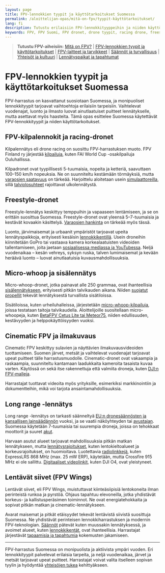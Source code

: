 ```yaml
---
layout: page
title: FPV-lennokkien tyypit ja käyttötarkoitukset Suomessa
permalink: /aloittelijan-opas/mitä-on-fpv/tyypit-käyttötarkoitukset/
lang: fi
description: Tutustu erilaisiin FPV-lennokkityyppeihin ja niiden käyttötarkoituksiin Suomessa.
keywords: FPV, FPV Suomi, FPV dronet, drone tyypit, racing drone, freestyle drone, micro whoop, cinematic FPV, long range FPV, FPV wing
---
```

> **Tutustu FPV-aiheisiin:** [Mitä on FPV?](/aloittelijan-opas/mitä-on-fpv/) | [FPV-lennokkien tyypit ja käyttötarkoitukset](/aloittelijan-opas/mitä-on-fpv/tyypit-käyttötarkoitukset/) | [FPV-laitteet ja tarvikkeet](/aloittelijan-opas/mitä-on-fpv/laitteet-tarvikkeet/) | [Säännöt ja turvallisuus](/aloittelijan-opas/mitä-on-fpv/Lainsäädäntö-turvallisuus/) | [Yhteisöt ja kultuuri](/aloittelijan-opas/mitä-on-fpv/yhteisöt-kulttuuri/) | [Lennätyspaikat ja tapahtumat](/aloittelijan-opas/mitä-on-fpv/lennätyspaikat-tapahtumat/)

# FPV-lennokkien tyypit ja käyttötarkoitukset Suomessa

FPV-harrastus on kasvattanut suosiotaan Suomessa, ja monipuoliset lennokkityypit tarjoavat vaihtoehtoja erilaisiin tarpeisiin. Vaihtelevat vuodenajat, luonto ja ilmasto luovat ainutlaatuiset puitteet lennätykselle, mutta asettavat myös haasteita. Tämä opas esittelee Suomessa käytettävät FPV-lennokkityypit ja niiden käyttötarkoitukset.

## FPV-kilpalennokit ja racing-dronet

Kilpalennätys eli drone racing on suosittu FPV-harrastuksen muoto. FPV Finland ry järjestää [kilpailuja](/aloittelijan-opas/mitä-on-fpv/lennätyspaikat-tapahtumat/#suomen-fpv-kilpailut-ja-tapahtumat-kalenteri-ja-osallistumisohjeet), kuten FAI World Cup -osakilpailuja Ouluhallissa.

Kilpadronet ovat tyypillisesti 5-tuumaisia, nopeita ja ketteriä, saavuttaen 100–150 km/h nopeuksia. Ne on suunniteltu kestämään törmäyksiä, mutta [varaosien saatavuus](/aloittelijan-opas/mitä-on-fpv/laitteet-tarvikkeet/#työkalut-ja-varaosat-mitä-tarvitset-ja-mistä-hankit) on tärkeää. Harjoittelu aloitetaan usein [simulaattoreilla](/aloittelijan-opas/mitä-on-fpv/laitteet-tarvikkeet/#simulaattorit-harjoittelun-apuna), sillä [talviolosuhteet](/aloittelijan-opas/mitä-on-fpv/lennätyspaikat-tapahtumat/#talvilennätys-ja-muut-vuodenaikojen-erityispiirteet-suomessa) rajoittavat ulkolennätystä.

## Freestyle-dronet

Freestyle-lennätys keskittyy temppuihin ja vapaaseen lentämiseen, ja se on erittäin suosittua Suomessa. Freestyle-dronet ovat yleensä 5–7-tuumaisia ja kestävät kovaakin käsittelyä. [Varaosien hankinta](/aloittelijan-opas/mitä-on-fpv/laitteet-tarvikkeet/#työkalut-ja-varaosat-mitä-tarvitset-ja-mistä-hankit) on tärkeää myös tässä.

Luonto, järvimaisemat ja urbaanit ympäristöt tarjoavat upeita lennätyspaikkoja, erityisesti kesäisin [lennokkikentillä](/aloittelijan-opas/mitä-on-fpv/lennätyspaikat-tapahtumat/#viralliset-lennokkikentät-ja-fpv-radat-eri-puolilla-suomea). Usein droneihin kiinnitetään GoPro tai vastaava kamera korkealaatuisten videoiden tallentamiseen, joita jaetaan [sosiaalisessa mediassa ja YouTubessa](/aloittelijan-opas/mitä-on-fpv/yhteisöt-kulttuuri/#suomalaiset-fpv-vaikuttajat-blogit-ja-youtube-kanavat). Neljä vuodenaikaa – kesän vehreys, syksyn ruska, talven lumimaisemat ja kevään heräävä luonto – luovat ainutlaatuisia kuvausmahdollisuuksia.

## Micro-whoop ja sisälennätys

Micro-whoop-dronet, jotka painavat alle 250 grammaa, ovat ihanteellisia [sisälennätykseen](/aloittelijan-opas/mitä-on-fpv/lennätyspaikat-tapahtumat/#sisälennätyspaikat-ja-mahdollisuudet-suomessa), erityisesti pitkän talvikauden aikana. Niiden [suojatut propellit](/aloittelijan-opas/mitä-on-fpv/laitteet-tarvikkeet/#työkalut-ja-varaosat-mitä-tarvitset-ja-mistä-hankit) tekevät lennätyksestä turvallista sisätiloissa.

Sisätiloissa, kuten urheiluhalleissa, järjestetään [micro-whoop-kilpailuja](/aloittelijan-opas/mitä-on-fpv/lennätyspaikat-tapahtumat/#sisälennätyspaikat-ja-mahdollisuudet-suomessa), joissa testataan taitoja talvikaudella. Aloittelijoille suositellaan micro-whoopeja, kuten [BetaFPV Cetus Lite tai Meteor75](/aloittelijan-opas/mitä-on-fpv/laitteet-tarvikkeet/#aloittelijan-perusvarusteet-drone-lasit-radio-ohjain), niiden edullisuuden, kestävyyden ja helppokäyttöisyyden vuoksi.

## Cinematic FPV ja ilmakuvaus

Cinematic FPV keskittyy sulavien ja näyttävien ilmakuvausvideoiden tuottamiseen. Suomen järvet, metsät ja vaihtelevat vuodenajat tarjoavat upeat puitteet tälle harrastusmuodolle. Cinematic-dronet ovat vakaampia ja raskaampia, suunniteltu kantamaan laadukkaita kameroita tasaista kuvaa varten. Käytössä on sekä itse rakennettuja että valmiita droneja, kuten [DJI:n FPV-malleja](/aloittelijan-opas/mitä-on-fpv/laitteet-tarvikkeet/#suomalaiset-ja-pohjoismaiset-verkkokaupat-ja-kivijalkaliikkeet).

Harrastajat tuottavat videoita myös yrityksille, esimerkiksi markkinointiin ja dokumentteihin, mikä voi tarjota ansaintamahdollisuuksia.

## Long range -lennätys

Long range -lennätys on tarkasti säänneltyä [EU:n dronesäännösten ja kansallisen lainsäädännön](/aloittelijan-opas/mitä-on-fpv/Lainsäädäntö-turvallisuus/) vuoksi, ja se vaatii näköyhteyden tai [avustajan](/aloittelijan-opas/mitä-on-fpv/Lainsäädäntö-turvallisuus/#turvallisuuskäytännöt-ja-avustajan-käyttö-fpv-lennätyksessä). Suomessa käytetään 7-tuumaisia tai suurempia droneja, joissa on tehokkaat moottorit ja suuret [akut](/aloittelijan-opas/mitä-on-fpv/laitteet-tarvikkeet/#akut-ja-niiden-käsittely-suomen-olosuhteissa).

Harvaan asutut alueet tarjoavat mahdollisuuksia pitkän matkan lennätykseen, mutta [lennätysrajoitukset](/aloittelijan-opas/mitä-on-fpv/Lainsäädäntö-turvallisuus/#lennätysrajoitukset-ja-alueet-suomessa), kuten lentokieltoalueet ja korkeusrajoitukset, on huomioitava. Luotettavia [radiolinkkejä](/aloittelijan-opas/mitä-on-fpv/Lainsäädäntö-turvallisuus/#taajuudet-ja-lähetystehot-mitä-suomessa-saa-käyttää), kuten ExpressLRS 868 MHz (max. 25 mW ERP), käytetään, mutta Crossfire 915 MHz ei ole sallittu. [Digitaaliset videolinkit](/aloittelijan-opas/mitä-on-fpv/Lainsäädäntö-turvallisuus/#taajuudet-ja-lähetystehot-mitä-suomessa-saa-käyttää), kuten DJI O4, ovat yleistyneet.

## Lentävät siivet (FPV Wings)

Lentävät siivet, eli FPV Wings, muistuttavat kiinteäsiipisiä lentokoneita ilman perinteistä runkoa ja pyrstöä. Ohjaus tapahtuu elevoneilla, jotka yhdistävät korkeus- ja kallistusperäsimen toiminnot. Ne ovat energiatehokkaita ja sopivat pitkän matkan ja cinematic-lennätykseen.

Avarat maisemat ja pitkät etäisyydet tekevät lentävistä siivistä suosittuja Suomessa. Ne yhdistävät perinteisen lennokkiharrastuksen ja modernin FPV-teknologian. [Säännöt](/aloittelijan-opas/mitä-on-fpv/Lainsäädäntö-turvallisuus/) pätevät kuten muussakin lennätyksessä, ja avoimet alueet, kuten [lennokkikentät](/aloittelijan-opas/mitä-on-fpv/lennätyspaikat-tapahtumat/#viralliset-fpv-ratoja-ja--lennätyspaikkoja-suomessa), ovat ihanteellisia. Harrastajat järjestävät [tapaamisia ja tapahtumia](/aloittelijan-opas/mitä-on-fpv/lennätyspaikat-tapahtumat/) kokemusten jakamiseen.

---

FPV-harrastus Suomessa on monipuolista ja aktiivista ympäri vuoden. Eri lennokkityypit palvelevat erilaisia tarpeita, ja neljä vuodenaikaa, järvet ja metsät tarjoavat upeat puitteet. Harrastajat voivat valita itselleen sopivan tyylin ja hyödyntää [yhteisöjen tukea](/aloittelijan-opas/mitä-on-fpv/yhteisöt-kulttuuri/) kehittyäkseen.
